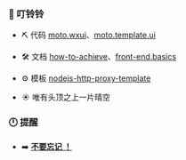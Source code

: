 ### 🔔 叮铃铃

- ⛏️ 代码 [moto.wxui](https://github.com/angxuejian/moto.wxui)、[moto.template.ui](https://github.com/angxuejian/moto.template.ui)

- 🛠️ 文档 [how-to-achieve](https://github.com/angxuejian/how-to-achieve)、[front-end.basics](https://github.com/angxuejian/front-end.basics)

- ⚙️ 模板 [nodejs-http-proxy-template](https://github.com/angxuejian/nodejs-http-proxy-template) 

- ☀️ 唯有头顶之上一片晴空 


### 🕛 提醒

- ➡️ [**不要忘记 ！**](Do-Not-Forget.md)
